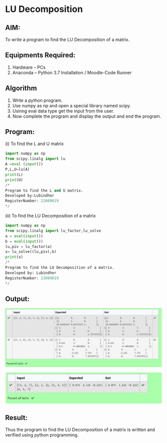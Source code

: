 # LU Decomposition 

## AIM:
To write a program to find the LU Decomposition of a matrix.

## Equipments Required:
1. Hardware – PCs
2. Anaconda – Python 3.7 Installation / Moodle-Code Runner

## Algorithm
1. Write a python program.
2. Use numpy as np and open a special library named scipy.
3. Usinng eval data type get the input from the user.
4. Now complete the program and display the output and end the program.
 
## Program:
(i) To find the L and U matrix
```python
import numpy as np
from scipy.linalg import lu
A =eval (input())
P,L,U=lu(A)
print(L)
print(U)
/*
Program to find the L and U matrix.
Developed by:Lubindher
RegisterNumber: 22009019
*/
```
(ii) To find the LU Decomposition of a matrix
```python
import numpy as np
from scipy.linalg import lu_factor,lu_solve
a = eval(input())
b = eval(input())
lu,piv = lu_factor(a)
x= lu_solve((lu,piv),b)
print(x)
/*
Program to find the LU Decomposition of a matrix.
Developed by: Lubindher
RegisterNumber: 22009019
*/
```

## Output:
![lu decomposition](./out1.jpg)

![lu decomposition](./out2.jpg)
## Result:
Thus the program to find the LU Decomposition of a matrix is written and verified using python programming.
